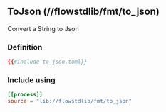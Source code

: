 ## ToJson (//flowstdlib/fmt/to_json)
Convert a String to Json
 
### Definition
```toml
{{#include to_json.toml}}
```

### Include using
```toml
[[process]]
source = "lib://flowstdlib/fmt/to_json"
```